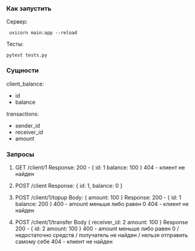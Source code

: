 ### Как запустить
Сервер:
```shell
 uvicorn main:app --reload
```

Тесты:
```shell
pytest tests.py
```

### Сущности

client_balance:
- id
- balance

transactions:
- sender_id
- receiver_id
- amount

### Запросы

1. GET /client/1
Response:
200 - {
    id: 1
    balance: 100
}
404 - клиент не найден

2. POST /client
Response:
{
    id: 1,
    balance: 0
}

3. POST /client/1/topup
Body: 
{
    amount: 100
}
Response: 
200 - {
id: 1
balance: 200
}
400 - amount меньше либо равен 0
404 - клиент не найден

4. POST /client/1/transfer
Body
{
    receiver_id: 2
    amount: 100
}
Response
200 - {
    id: 2
    amount: 100
}
400 - amount меньше либо равен 0 / недостаточно средств / получатель не найден / нельзя отправить самому себе
404 - клиент не найден
